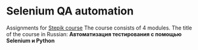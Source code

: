 # Selenium QA automation

 Assignments for [Stepik course](https://stepik.org/course/575/)
 The course consists of 4 modules.
 The title of the course in Russian: **Автоматизация тестирования с помощью Selenium и Python**
